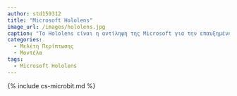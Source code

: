 ```yaml
---
author: std159312
title: "Microsoft Hololens"
image_url: /images/hololens.jpg
caption: "Το Hololens είναι η αντίληψη της Microsoft για την επαυξημένη πραγματικότητα, την οποία αποκαλούν «μικτή πραγματικότητα». Χρησιμοποιώντας πολλαπλούς αισθητήρες, προηγμένη οπτική και ολογραφική επεξεργασία που συγχωνεύεται άψογα με το περιβάλλον τους, αυτά τα ολογράμματα μπορούν να χρησιμοποιηθούν για την εμφάνιση πληροφοριών, την ανάμειξη με τον πραγματικό κόσμο ή ακόμα και την προσομοίωση ενός εικονικού κόσμου."
categories:
  - Μελέτη Περίπτωσης
  - Μοντέλα
tags:
  - Microsoft Hololens
---
```


{% include cs-microbit.md %}

